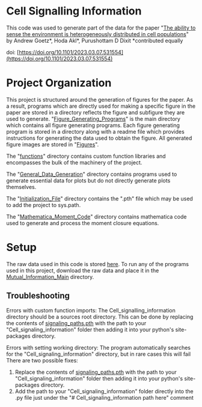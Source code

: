 # Cell Signalling Information

This code was used to generate part of the data for the paper "[The ability to sense the environment is heterogeneously distributed in cell populations](https://www.biorxiv.org/content/10.1101/2023.03.07.531554v2.abstract)" by Andrew Goetz*, Hoda Akl*, Purushottam D Dixit *contributed equally

doi: [https://doi.org/10.1101/2023.03.07.531554](https://doi.org/10.1101/2023.03.07.531554)

# Project Organization

This project is structured around the generation of figures for the paper. As a result, programs which are directly used for making a specific figure in the paper are stored in a directory reflects the figure and subfigure they are used to generate. "[Figure_Generating_Programs](Mutual_Information_Main/Figure_Generating_Programs)" is the main directory which contains all figure generating programs. Each figure generating program is stored in a directory along with a readme file which provides instructions for generating the data used to obtain the figure. All generated figure images are stored in "[Figures](Mutual_Information_Main/Figures)".

The "[functions](Mutual_Information_Main/functions/)" directory contains custom function libraries and encompasses the bulk of the machinery of the project.

The "[General_Data_Generation](Mutual_Information_Main/General_Data_Generation/)" directory contains programs used to generate essential data for plots but do not directly generate plots themselves.

The "[Initialization_File](Mutual_Information_Main/Initialization_File/)" directory contains the ".pth" file which may be used to add the project to sys.path.

The "[Mathematica_Moment_Code](Mutual_Information_Main/Mathematica_Moment_Code/)" directory contains mathematica code used to generate and process the moment closure equations.

# Setup

The raw data used in this code is stored [here](https://zenodo.org/record/7743531). To run any of the programs used in this project, download the raw data and place it in the [Mutual_Information_Main](Mutual_Information_Main) directory.

## Troubleshooting

Errors with custom function imports:
The Cell_signalling_information directory should be a sources root directory. This can be done by replacing the contents of [signaling_paths.pth](Mutual_Information_Main/Initialization_File/signaling_paths.pth) with the path to your "Cell_signaling_information" folder then adding it into your python's site-packages directory.

Errors with setting working directory:
The program automatically searches for the "Cell_signaling_information" directory, but in rare cases this will fail
There are two possible fixes:
1. Replace the contents of [signaling_paths.pth](Mutual_Information_Main/Initialization_File/signaling_paths.pth) with the path to your "Cell_signaling_information" folder then adding it into your python's site-packages directory.
2. Add the path to your "Cell_signaling_information" folder directly into the .py file just under the "# Cell_signaling_information path here" comment

